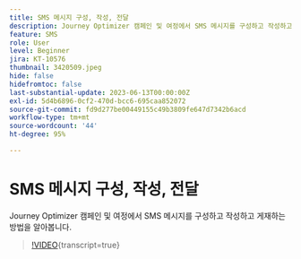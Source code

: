 ```yaml
---
title: SMS 메시지 구성, 작성, 전달
description: Journey Optimizer 캠페인 및 여정에서 SMS 메시지를 구성하고 작성하고 게재하는 방법을 알아봅니다.
feature: SMS
role: User
level: Beginner
jira: KT-10576
thumbnail: 3420509.jpeg
hide: false
hidefromtoc: false
last-substantial-update: 2023-06-13T00:00:00Z
exl-id: 5d4b6896-0cf2-470d-bcc6-695caa852072
source-git-commit: fd9d277be00449155c49b3809fe647d7342b6acd
workflow-type: tm+mt
source-wordcount: '44'
ht-degree: 95%

---
```


# SMS 메시지 구성, 작성, 전달

Journey Optimizer 캠페인 및 여정에서 SMS 메시지를 구성하고 작성하고 게재하는 방법을 알아봅니다.

>[!VIDEO](https://video.tv.adobe.com/v/3420509?quality=12&learn=on){transcript=true}
